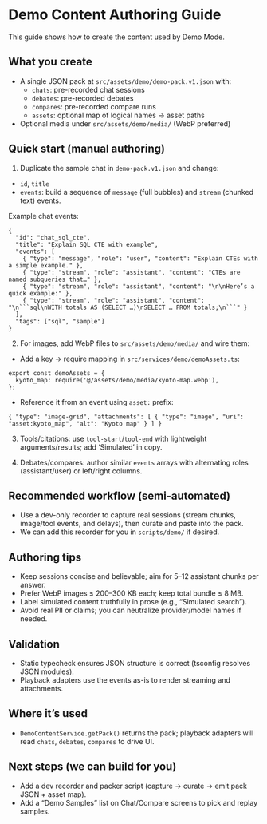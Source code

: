# Demo Content Authoring Guide

This guide shows how to create the content used by Demo Mode.

## What you create
- A single JSON pack at `src/assets/demo/demo-pack.v1.json` with:
  - `chats`: pre-recorded chat sessions
  - `debates`: pre-recorded debates
  - `compares`: pre-recorded compare runs
  - `assets`: optional map of logical names → asset paths
- Optional media under `src/assets/demo/media/` (WebP preferred)

## Quick start (manual authoring)
1) Duplicate the sample chat in `demo-pack.v1.json` and change:
- `id`, `title`
- `events`: build a sequence of `message` (full bubbles) and `stream` (chunked text) events.

Example chat events:
```
{
  "id": "chat_sql_cte",
  "title": "Explain SQL CTE with example",
  "events": [
    { "type": "message", "role": "user", "content": "Explain CTEs with a simple example." },
    { "type": "stream", "role": "assistant", "content": "CTEs are named subqueries that…" },
    { "type": "stream", "role": "assistant", "content": "\n\nHere’s a quick example:" },
    { "type": "stream", "role": "assistant", "content": "\n```sql\nWITH totals AS (SELECT …)\nSELECT … FROM totals;\n```" }
  ],
  "tags": ["sql", "sample"]
}
```

2) For images, add WebP files to `src/assets/demo/media/` and wire them:
- Add a key → require mapping in `src/services/demo/demoAssets.ts`:
```
export const demoAssets = {
  kyoto_map: require('@/assets/demo/media/kyoto-map.webp'),
};
```
- Reference it from an event using `asset:` prefix:
```
{ "type": "image-grid", "attachments": [ { "type": "image", "uri": "asset:kyoto_map", "alt": "Kyoto map" } ] }
```

3) Tools/citations: use `tool-start`/`tool-end` with lightweight arguments/results; add ‘Simulated’ in copy.

4) Debates/compares: author similar `events` arrays with alternating roles (assistant/user) or left/right columns.

## Recommended workflow (semi-automated)
- Use a dev-only recorder to capture real sessions (stream chunks, image/tool events, and delays), then curate and paste into the pack.
- We can add this recorder for you in `scripts/demo/` if desired.

## Authoring tips
- Keep sessions concise and believable; aim for 5–12 assistant chunks per answer.
- Prefer WebP images ≤ 200–300 KB each; keep total bundle ≤ 8 MB.
- Label simulated content truthfully in prose (e.g., “Simulated search”).
- Avoid real PII or claims; you can neutralize provider/model names if needed.

## Validation
- Static typecheck ensures JSON structure is correct (tsconfig resolves JSON modules).
- Playback adapters use the events as-is to render streaming and attachments.

## Where it’s used
- `DemoContentService.getPack()` returns the pack; playback adapters will read `chats`, `debates`, `compares` to drive UI.

## Next steps (we can build for you)
- Add a dev recorder and packer script (capture → curate → emit pack JSON + asset map).
- Add a “Demo Samples” list on Chat/Compare screens to pick and replay samples.

